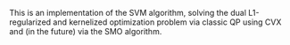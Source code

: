This is an implementation of the SVM algorithm, solving the dual L1-regularized and kernelized optimization problem via classic QP using CVX and (in the future) via the SMO algorithm.
